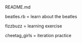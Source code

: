 README.md

beatles.rb = learn about the beatles

fizzbuzz = learning exercise

cheetag_girls = iteration practice